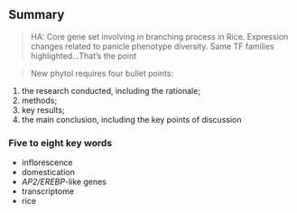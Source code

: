 ## Summary

> HA: Core gene set involving in branching process in Rice. Expression changes related to panicle phenotype diversity. Same TF families highlighted…That’s the point

> New phytol requires four bullet points:

1. the research conducted, including the rationale;
2. methods;
3. key results;
4. the main conclusion, including the key points of discussion

### Five to eight key words

- inflorescence
- domestication
- *AP2/EREBP*-like genes
- transcriptome
- rice